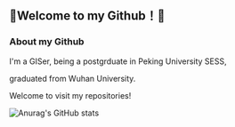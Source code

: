 ## **🌟Welcome to my Github！🌟**

### About my Github

I'm a GISer, being a postgrduate in Peking University SESS, 

graduated from Wuhan University. 

Welcome to visit my repositories!

![Anurag's GitHub stats](https://github-readme-stats.vercel.app/api?username=Raymond1030&show_icons=true&theme=radical)
<!-- 
[![Top Langs](https://github-readme-stats.vercel.app/api/top-langs/?username=Raymond1030&layout=compact&hide=c#)](https://github.com/anuraghazra/github-readme-stats)
 -->
